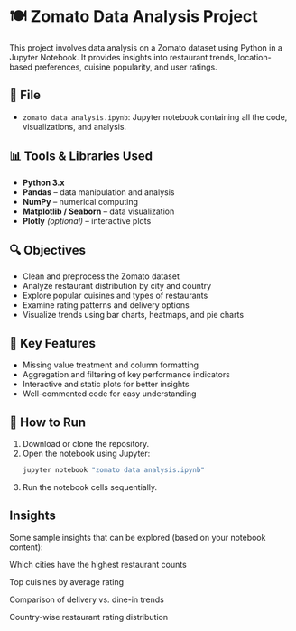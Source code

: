 # 🍽️ Zomato Data Analysis Project

This project involves data analysis on a Zomato dataset using Python in a Jupyter Notebook. It provides insights into restaurant trends, location-based preferences, cuisine popularity, and user ratings.

## 📁 File

- `zomato data analysis.ipynb`: Jupyter notebook containing all the code, visualizations, and analysis.

## 📊 Tools & Libraries Used

- **Python 3.x**
- **Pandas** – data manipulation and analysis
- **NumPy** – numerical computing
- **Matplotlib / Seaborn** – data visualization
- **Plotly** *(optional)* – interactive plots

## 🔍 Objectives

- Clean and preprocess the Zomato dataset
- Analyze restaurant distribution by city and country
- Explore popular cuisines and types of restaurants
- Examine rating patterns and delivery options
- Visualize trends using bar charts, heatmaps, and pie charts

## 📌 Key Features

- Missing value treatment and column formatting
- Aggregation and filtering of key performance indicators
- Interactive and static plots for better insights
- Well-commented code for easy understanding

## 🚀 How to Run

1. Download or clone the repository.
2. Open the notebook using Jupyter:
   ```bash
   jupyter notebook "zomato data analysis.ipynb"
3. Run the notebook cells sequentially.


 ## Insights
Some sample insights that can be explored (based on your notebook content):

Which cities have the highest restaurant counts

Top cuisines by average rating

Comparison of delivery vs. dine-in trends

Country-wise restaurant rating distribution
